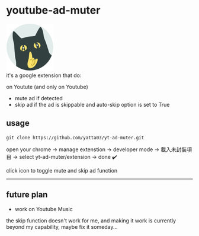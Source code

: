 # youtube-ad-muter

![icon](./extension/images/icon_128.svg)  
it's a google extension that do:

on Youtute (and only on Youtube)

- mute ad if detected
- skip ad if the ad is skippable and auto-skip option is set to True

## usage

```
git clone https://github.com/yatta03/yt-ad-muter.git
```

open your chrome -> manage extenstion -> developer mode -> 載入未封裝項目 -> select yt-ad-muter/extension -> done :heavy_check_mark:

click icon to toggle mute and skip ad function

---

## future plan

- work on Youtube Music

the skip function doesn't work for me, and making it work is currently beyond my capability, maybe fix it someday...

